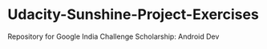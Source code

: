 # Udacity-Sunshine-Project-Exercises
Repository for Google India Challenge Scholarship: Android Dev
